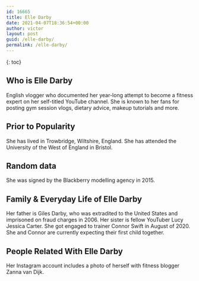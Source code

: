 ```yaml
---
id: 16665
title: Elle Darby
date: 2021-04-07T18:36:54+00:00
author: victor
layout: post
guid: /elle-darby/
permalink: /elle-darby/
---
```



{: toc}


## Who is Elle Darby



English vlogger who documented her year-long attempt to become a fitness expert on her self-titled YouTube channel. She is known to her fans for posting gym session vlogs, dietary advice, makeup tutorials and more.

                
                
                
## Prior to Popularity



She has lived in Trowbridge, Wiltshire, England. She has attended the University of the West of England in Bristol.

                
                
                
## Random data



She was signed by the Blackberry modelling agency in 2015.

                
                
                
## Family & Everyday Life of Elle Darby



Her father is Giles Darby, who was extradited to the United States and imprisoned on fraud charges in 2006. Her sister is fellow YouTuber Lucy Jessica Carter. She got engaged to trainer Connor Swift in August of 2020. She and Connor are currently expecting their first child together. 

                
                
                
## People Related With Elle Darby



Her Instagram account includes a photo of herself with fitness blogger Zanna van Dijk.

                
              
            
          
          
          